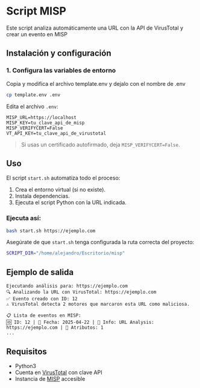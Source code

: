 # Script MISP

Este script analiza automáticamente una URL con la API de VirusTotal y crear un evento en MISP

## Instalación y configuración

### 1. Configura las variables de entorno

Copia y modifica el archivo template.env y dejalo con el nombre de .env

```bash
cp template.env .env
```

Edita el archivo `.env`:

```env
MISP_URL=https://localhost
MISP_KEY=tu_clave_api_de_misp
MISP_VERIFYCERT=False
VT_API_KEY=tu_clave_api_de_virustotal
```

> Si usas un certificado autofirmado, deja `MISP_VERIFYCERT=False`.

## Uso

El script `start.sh` automatiza todo el proceso:

1. Crea el entorno virtual (si no existe).
2. Instala dependencias.
3. Ejecuta el script Python con la URL indicada.

### Ejecuta así:

```bash
bash start.sh https://ejemplo.com
```

Asegúrate de que `start.sh` tenga configurada la ruta correcta del proyecto:

```bash
SCRIPT_DIR="/home/alejandro/Escritorio/misp"
```

## Ejemplo de salida

```
Ejecutando análisis para: https://ejemplo.com
🔍 Analizando la URL con VirusTotal: https://ejemplo.com
✅ Evento creado con ID: 12
⚠️ VirusTotal detecta 2 motores que marcaron esta URL como maliciosa.

📋 Lista de eventos en MISP:
🆔 ID: 12 | 📅 Fecha: 2025-04-22 | 📝 Info: URL Analysis: https://ejemplo.com | 🔢 Atributos: 1
...
```

## Requisitos

- Python3
- Cuenta en [VirusTotal](https://www.virustotal.com/) con clave API
- Instancia de [MISP](https://www.misp-project.org/) accesible